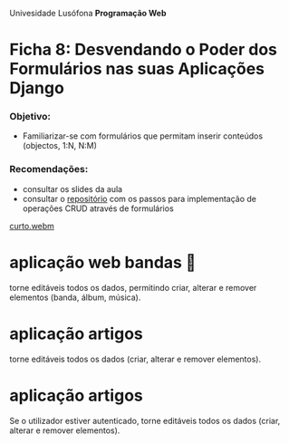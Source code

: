 Univesidade Lusófona
**Programação Web**

# Ficha 8: Desvendando o Poder dos Formulários nas suas Aplicações Django

### Objetivo:
* Familiarizar-se com formulários que permitam inserir conteúdos (objectos, 1:N, N:M)

### Recomendações:
* consultar os slides da aula
* consultar o [repositório](https://github.com/ULHT-PW/bibliotecalusofona/tree/main?tab=readme-ov-file#formul%C3%A1rio-de-cria%C3%A7%C3%A3o-de-novo-autor) com os passos para implementação de operações CRUD através de formulários

[curto.webm](https://github.com/ULHT-PW/pw-24-08-ficha-MVT/assets/42048382/494cd1c4-2139-4ea9-9784-b972dbc51213)

# aplicação web bandas 🎸
torne editáveis todos os dados, permitindo criar, alterar e remover elementos (banda, álbum, música).

# aplicação artigos
torne editáveis todos os dados (criar, alterar e remover elementos).

# aplicação artigos
Se o utilizador estiver autenticado, torne editáveis todos os dados (criar, alterar e remover elementos).




